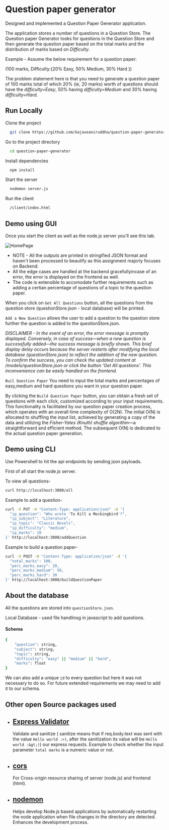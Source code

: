 
# Question paper generator 

Designed and implemented a Question Paper Generator application.

The application stores a number of questions in a Question Store. The Question paper Generator looks for questions in the Question Store and then generate the question paper based on the total marks and the distribution of marks based on *Difficulty*.

Example - Assume the below requirement for a question paper:

(100 marks, Difficulty:{20% Easy, 50% Medium, 30% Hard })

The problem statement here is that you need to generate a question paper of 100 marks total of which 20% (ie, 20 marks) worth of questions should have the *difficulty=Easy*, 50% having *difficulty=Medium* and 30% having *difficulty=Hard*.


## Run Locally

Clone the project

```bash
  git clone https://github.com/kajaveaniruddha/question-paper-generator.git
```

Go to the project directory

```bash
  cd question-paper-generator
```

Install dependencies

```bash
  npm install
```

Start the server

```bash
  nodemon server.js
```

Run the client

```bash
  /client/index.html
```


## Demo using GUI

Once you start the client as well as the node.js server you'll see this tab.

![HomePage](https://github.com/kajaveaniruddha/question-paper-generator/assets/66174998/616a4880-3ff2-4803-a520-46c9c814298d)


- NOTE - All the outputs are printed in stringified JSON format and haven't been processed to beautify as this assignment majorly focuses on Backend.
- All the edge cases are handled at the backend gracefullyincase of an error, the error is displayed on the frontend as well.
- The code is extensible to accomodate further requirements such as adding a certian percentage of questions of a topic to the question paper. 


When you click on `Get All Questions` button, all the questions from the question store (questionStore.json - local database) will be printed.

`Add a New Question` allows the user to add a question to the question store further the question is added to the questionStore.json. 

*DISCLAIMER - In the event of an error, the error message is promptly displayed. Conversely, in case of success—when a new question is successfully added—the success message is briefly shown. This brief display delay occurs because the server restarts after modifying the local database (questionStore.json) to reflect the addition of the new question. To confirm the success, you can check the updated content at /models/questionStore.json or click the button 'Get All questions'. This inconvenience can be easily handled on the frontend.*

`Buil Question Paper` You need to input the total marks and percentages of easy,medium and hard questions you want in your question paper.

By clicking the `Build Question Paper` button, you can obtain a fresh set of questions with each click, customized according to your input requirements. This functionality is facilitated by our question paper creation process, which operates with an overall time complexity of O(2N). The initial O(N) is allocated to shuffling the input list, achieved by generating a copy of the data and utilizing the *Fisher-Yates (Knuth) shuffle algorithm*—a straightforward and efficient method. The subsequent O(N) is dedicated to the actual question paper generation.

## Demo using CLI

Use Powershell to hit the api endpoints by sending json payloads.

First of all start the node.js server.


To view all questions-
```bash
curl http://localhost:3000/all
```

Example to add a question-
```bash
curl -X PUT -H "Content-Type: application/json" -d '{
  "ip_question": "Who wrote 'To Kill a Mockingbird'?",
  "ip_subject": "Literature",
  "ip_topic": "Classic Novels",
  "ip_difficulty": "medium",
  "ip_marks": 10
}' http://localhost:3000/addQuestion
```
Example to build a question paper-
```bash
curl -X POST -H "Content-Type: application/json" -d '{
  "total_marks": 100,
  "perc_marks_easy": 20,
  "perc_marks_medium": 50,
  "perc_marks_hard": 30
}' http://localhost:3000/buildQuestionPaper
```
## About the database

All the questions are stored into `questionStore.json`.

Local Database - used file handlinsg in javascript to add questions.

#### Schema
```bash 
{
    "question": string,
    "subject": string,
    "topic": string,
    "difficulty": "easy" || "medium" || "hard",
    "marks": float
}
```
We can also add a unique `id` to every question but here it was not necessary to do so. For future extended requirements we may need to add it to our schema.


## Other open Source packages used


- [Express Validator](https://express-validator.github.io/docs)
    - 
     Validate and sanitize ( sanitize means that if req.body.text was sent with the value `Hello world :>)`, after the sanitization its value will be `Hello world :&gt;)`) our express requests.
     Example to check whether the input parameter `total marks` is a numeric value or not. 
    
- [cors](https://www.npmjs.com/package/cors) 
    - 
    For Cross-origin resource sharing of server (node.js) and frontend (html). 

- [nodemon](https://www.npmjs.com/package/nodemon) 
    - 
    Helps develop Node.js based applications by automatically restarting the node application when file changes in the directory are detected.
    Enhances the development process. 

